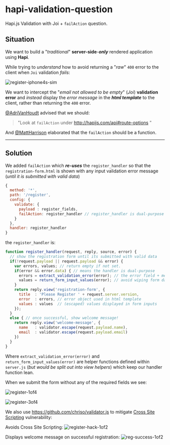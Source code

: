 # hapi-validation-question

Hapi.js Validation with Joi + `failAction` question.

## Situation

We want to build a "*traditional*" **server-side**-***only***
rendered application using **Hapi**.

While trying to *understand* how to avoid returning a "*raw*" `400`
error to the client when `Joi` validation *fails*:

![register-iphone4s-sim](https://cloud.githubusercontent.com/assets/194400/10234331/a863744a-688b-11e5-9eb8-5e41d0f570e2.png)

We want to intercept the "*email not allowed to be empty*" (*Joi*)
**validation error** and *instead* display the *error message*
in the ***html template*** to the client,
rather than returning the `400` error.

[@AdriVanHoudt](https://github.com/hapijs/joi/issues/725#issuecomment-144482794) advised that we should:
> "Look at `failAction` under http://hapijs.com/api#route-options "

And [@MattHarrison](https://github.com/hapijs/joi/issues/725#issuecomment-144867144) elaborated that the `failAction` should be a function.

---

## Solution


We added `failAction` which ***re-uses*** the `register_handler`
so that the `registration-form.html` is shown with any input validation error message (*until it is submitted with valid data*)

```js
{
  method: '*',
  path: '/register',
  config: {
    validate: {
      payload : register_fields,
      failAction: register_handler // register_handler is dual-purpose (see below!)
    }
  },
  handler: register_handler
}
```

the `register_handler` is:

```js
function register_handler(request, reply, source, error) {
  // show the registration form until its submitted with valid data
  if(!request.payload || request.payload && error) {
    var errors, values; // return empty if not set.
    if(error && error.data) { // means the handler is dual-purpose
      errors = extract_validation_error(error); // the error field + message
      values = return_form_input_values(error); // avoid wiping form data
    }
    return reply.view('registration-form', {
      title  : 'Please Register ' + request.server.version,
      error  : errors, // error object used in html template
      values : values  // (escaped) values displayed in form inputs
    });
  }
  else { // once successful, show welcome message!
    return reply.view('welcome-message', {
      name   : validator.escape(request.payload.name),
      email  : validator.escape(request.payload.email)
    })
  }
}
```
Where `extract_validation_error(error)` and `return_form_input_values(error)`
are helper functions defined within `server.js` (*but would be split out into view helpers*) which keep our handler function lean.

When we submit the form without any of the required fields we see:

![register-1of4](https://cloud.githubusercontent.com/assets/194400/10266518/ce0c2ba6-6a61-11e5-89bc-4abf33b30f21.png)

![register-3of4](https://cloud.githubusercontent.com/assets/194400/10266523/680d1922-6a62-11e5-9533-3560a646dfd0.png)

We also use https://github.com/chriso/validator.js
to mitigate [Cross Site Scripting](https://en.wikipedia.org/wiki/Cross-site_scripting)
vulnerability:

Avoids Cross Site Scripting:
![register-hack-1of2](https://cloud.githubusercontent.com/assets/194400/10267320/5dd3bad6-6a87-11e5-888b-f1e1dbbf9f39.png)

Displays welcome message on successful registration:
![reg-success-1of2](https://cloud.githubusercontent.com/assets/194400/10267355/c7d8a31e-6a88-11e5-8bf9-3bb148e2d870.png)
